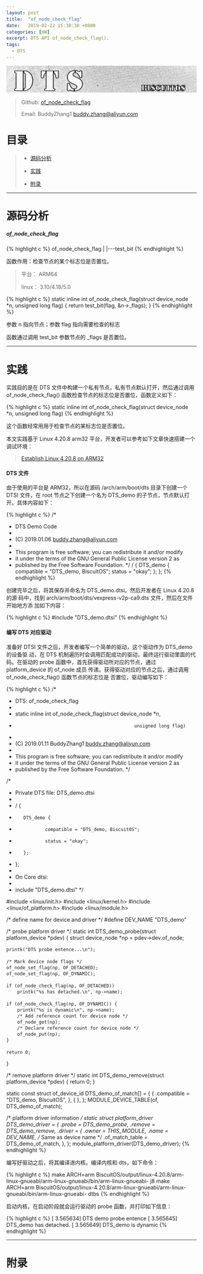 ```yaml
---
layout: post
title:  "of_node_check_flag"
date:   2019-02-22 15:30:30 +0800
categories: [HW]
excerpt: DTS API of_node_check_flag().
tags:
  - DTS
---
```


![DTS](/assets/PDB/BiscuitOS/kernel/DEV000106.jpg)

> Github: [of_node_check_flag](https://github.com/BiscuitOS/HardStack/tree/master/Device-Tree/kernel/API/of_node_check_flag)
>
> Email: BuddyZhang1 <buddy.zhang@aliyun.com>

# 目录

> - [源码分析](#源码分析)
>
> - [实践](#实践)
>
> - [附录](#附录)

-----------------------------------

# <span id="源码分析">源码分析</span>

##### of_node_check_flag

{% highlight c %}
of_node_check_flag
|
|---test_bit
{% endhighlight %}

函数作用：检查节点的某个标志位是否置位。

> 平台： ARM64
>
> linux： 3.10/4.18/5.0

{% highlight c %}
static inline int of_node_check_flag(struct device_node *n, unsigned long flag)
{
    return test_bit(flag, &n->_flags);
}
{% endhighlight %}

参数 n 指向节点；参数 flag 指向需要检查的标志

函数通过调用 test_bit 参数节点的 _flags 是否置位。

-------------------------------------------------

# <span id="实践">实践</span>

实践目的是在 DTS 文件中构建一个私有节点，私有节点默认打开，然后通过调用 
of_node_check_flag() 函数检查节点的标志位是否置位，函数定义如下：

{% highlight c %}
static inline int of_node_check_flag(struct device_node *n, unsigned long flag)
{% endhighlight %}

这个函数经常用用于检查节点的某标志位是否置位。

本文实践基于 Linux 4.20.8 arm32 平台，开发者可以参考如下文章快速搭建一个
调试环境：

> [Establish Linux 4.20.8 on ARM32](/blog/Linux-4.20.8-arm32-Usermanual/)

#### DTS 文件

由于使用的平台是 ARM32，所以在源码 /arch/arm/boot/dts 目录下创建一个 DTSI 文件，在 root 节点之下创建一个名为 DTS_demo 的子节点，节点默认打开。具体内容如下：

{% highlight c %}
/*
 * DTS Demo Code
 *
 * (C) 2019.01.06 <buddy.zhang@aliyun.com>
 *
 * This program is free software; you can redistribute it and/or modify
 * it under the terms of the GNU General Public License version 2 as
 * published by the Free Software Foundation.
 */
/ {
        DTS_demo {
                compatible = "DTS_demo, BiscuitOS";
                status = "okay";
        };
};
{% endhighlight %}

创建完毕之后，将其保存并命名为 DTS_demo.dtsi。然后开发者在 Linux 4.20.8 的源
码中，找到 arch/arm/boot/dts/vexpress-v2p-ca9.dts 文件，然后在文件开始地方添
加如下内容：

{% highlight c %}
#include "DTS_demo.dtsi"
{% endhighlight %}

#### 编写 DTS 对应驱动

准备好 DTSI 文件之后，开发者编写一个简单的驱动，这个驱动作为 DTS_demo 的设备驱
动，在 DTS 机制遍历时会调用匹配成功的驱动，最终运行驱动里面的代码。在驱动的 
probe 函数中，首先获得驱动所对应的节点，通过 platform_device 的 of_node 成员
传递。获得驱动对应的节点之后，通过调用 of_node_check_flag() 函数节点的标志位是
否置位，驱动编写如下：

{% highlight c %}
/*
 * DTS: of_node_check_flag
 *
 * static inline int of_node_check_flag(struct device_node *n,
 *                                                 unsigned long flag)
 *
 * (C) 2019.01.11 BuddyZhang1 <buddy.zhang@aliyun.com>
 *
 * This program is free software; you can redistribute it and/or modify
 * it under the terms of the GNU General Public License version 2 as
 * published by the Free Software Foundation.
 */

/*
 * Private DTS file: DTS_demo.dtsi
 *
 * / {
 *        DTS_demo {
 *                compatible = "DTS_demo, BiscuitOS";
 *                status = "okay";
 *        };
 * };
 *
 * On Core dtsi:
 *
 * include "DTS_demo.dtsi"
 */

#include <linux/init.h>
#include <linux/kernel.h>
#include <linux/of_platform.h>
#include <linux/module.h>

/* define name for device and driver */
#define DEV_NAME "DTS_demo"

/* probe platform driver */
static int DTS_demo_probe(struct platform_device *pdev)
{
    struct device_node *np = pdev->dev.of_node;

    printk("DTS probe entence...\n");

    /* Mark device node flags */
    of_node_set_flag(np, OF_DETACHED);
    of_node_set_flag(np, OF_DYNAMIC);

    if (of_node_check_flag(np, OF_DETACHED))
        printk("%s has detached.\n", np->name);

    if (of_node_check_flag(np, OF_DYNAMIC)) {
        printk("%s is dynamic\n", np->name);
        /* Add reference count for device node */
        of_node_get(np);
        /* Declare reference count for device node */
        of_node_put(np);
    }

    return 0;
}

/* remove platform driver */
static int DTS_demo_remove(struct platform_device *pdev)
{
    return 0;
}

static const struct of_device_id DTS_demo_of_match[] = {
    { .compatible = "DTS_demo, BiscuitOS",  },
    { },
};
MODULE_DEVICE_TABLE(of, DTS_demo_of_match);

/* platform driver information */
static struct platform_driver DTS_demo_driver = {
    .probe  = DTS_demo_probe,
    .remove = DTS_demo_remove,
    .driver = {
        .owner = THIS_MODULE,
        .name = DEV_NAME, /* Same as device name */
        .of_match_table = DTS_demo_of_match,
    },
};
module_platform_driver(DTS_demo_driver);
{% endhighlight %}

编写好驱动之后，将其编译进内核。编译内核和 dts，如下命令：

{% highlight c %}
make ARCH=arm BiscuitOS/output/linux-4.20.8/arm-linux-gnueabi/arm-linux-gnueabi/bin/arm-linux-gnueabi- j8
make ARCH=arm BiscuitOS/output/linux-4.20.8/arm-linux-gnueabi/arm-linux-gnueabi/bin/arm-linux-gnueabi- dtbs
{% endhighlight %}

启动内核，在启动阶段就会运行驱动的 probe 函数，并打印如下信息：

{% highlight c %}
[    3.565634] DTS demo probe entence
[    3.565645] DTS_demo has detached.
[    3.565649] DTS_demo is dynamic
{% endhighlight %}

--------------------------------------------------

# <span id="附录">附录</span>
